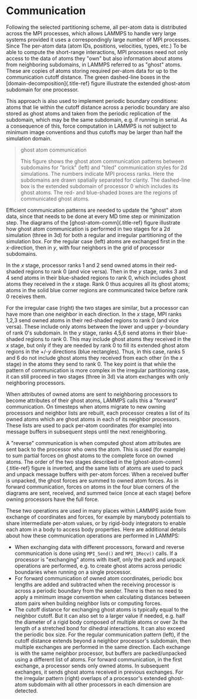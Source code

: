 # Communication

Following the selected partitioning scheme, all per-atom data is
distributed across the MPI processes, which allows LAMMPS to handle very
large systems provided it uses a correspondingly large number of MPI
processes. Since The per-atom data (atom IDs, positions, velocities,
types, etc.) To be able to compute the short-range interactions, MPI
processes need not only access to the data of atoms they \"own\" but
also information about atoms from neighboring subdomains, in LAMMPS
referred to as \"ghost\" atoms. These are copies of atoms storing
required per-atom data for up to the communication cutoff distance. The
green dashed-line boxes in the [domain-decomposition]{.title-ref} figure
illustrate the extended ghost-atom subdomain for one processor.

This approach is also used to implement periodic boundary conditions:
atoms that lie within the cutoff distance across a periodic boundary are
also stored as ghost atoms and taken from the periodic replication of
the subdomain, which may be the same subdomain, e.g. if running in
serial. As a consequence of this, force computation in LAMMPS is not
subject to minimum image conventions and thus cutoffs may be larger than
half the simulation domain.

> ghost atom communication
>
> This figure shows the ghost atom communication patterns between
> subdomains for \"brick\" (left) and \"tiled\" communication styles for
> 2d simulations. The numbers indicate MPI process ranks. Here the
> subdomains are drawn spatially separated for clarity. The dashed-line
> box is the extended subdomain of processor 0 which includes its ghost
> atoms. The red- and blue-shaded boxes are the regions of communicated
> ghost atoms.

Efficient communication patterns are needed to update the \"ghost\" atom
data, since that needs to be done at every MD time step or minimization
step. The diagrams of the [ghost-atom-comm]{.title-ref} figure
illustrate how ghost atom communication is performed in two stages for a
2d simulation (three in 3d) for both a regular and irregular
partitioning of the simulation box. For the regular case (left) atoms
are exchanged first in the *x*-direction, then in *y*, with four
neighbors in the grid of processor subdomains.

In the *x* stage, processor ranks 1 and 2 send owned atoms in their
red-shaded regions to rank 0 (and vice versa). Then in the *y* stage,
ranks 3 and 4 send atoms in their blue-shaded regions to rank 0, which
includes ghost atoms they received in the *x* stage. Rank 0 thus
acquires all its ghost atoms; atoms in the solid blue corner regions are
communicated twice before rank 0 receives them.

For the irregular case (right) the two stages are similar, but a
processor can have more than one neighbor in each direction. In the *x*
stage, MPI ranks 1,2,3 send owned atoms in their red-shaded regions to
rank 0 (and vice versa). These include only atoms between the lower and
upper *y*-boundary of rank 0\'s subdomain. In the *y* stage, ranks 4,5,6
send atoms in their blue-shaded regions to rank 0. This may include
ghost atoms they received in the *x* stage, but only if they are needed
by rank 0 to fill its extended ghost atom regions in the +/-*y*
directions (blue rectangles). Thus, in this case, ranks 5 and 6 do not
include ghost atoms they received from each other (in the *x* stage) in
the atoms they send to rank 0. The key point is that while the pattern
of communication is more complex in the irregular partitioning case, it
can still proceed in two stages (three in 3d) via atom exchanges with
only neighboring processors.

When attributes of owned atoms are sent to neighboring processors to
become attributes of their ghost atoms, LAMMPS calls this a \"forward\"
communication. On timesteps when atoms migrate to new owning processors
and neighbor lists are rebuilt, each processor creates a list of its
owned atoms which are ghost atoms in each of its neighbor processors.
These lists are used to pack per-atom coordinates (for example) into
message buffers in subsequent steps until the next reneighboring.

A \"reverse\" communication is when computed ghost atom attributes are
sent back to the processor who owns the atom. This is used (for example)
to sum partial forces on ghost atoms to the complete force on owned
atoms. The order of the two stages described in the
[ghost-atom-comm]{.title-ref} figure is inverted, and the same lists of
atoms are used to pack and unpack message buffers with per-atom forces.
When a received buffer is unpacked, the ghost forces are summed to owned
atom forces. As in forward communication, forces on atoms in the four
blue corners of the diagrams are sent, received, and summed twice (once
at each stage) before owning processors have the full force.

These two operations are used in many places within LAMMPS aside from
exchange of coordinates and forces, for example by manybody potentials
to share intermediate per-atom values, or by rigid-body integrators to
enable each atom in a body to access body properties. Here are
additional details about how these communication operations are
performed in LAMMPS:

-   When exchanging data with different processors, forward and reverse
    communication is done using `MPI_Send()` and `MPI_IRecv()` calls. If
    a processor is \"exchanging\" atoms with itself, only the pack and
    unpack operations are performed, e.g. to create ghost atoms across
    periodic boundaries when running on a single processor.
-   For forward communication of owned atom coordinates, periodic box
    lengths are added and subtracted when the receiving processor is
    across a periodic boundary from the sender. There is then no need to
    apply a minimum image convention when calculating distances between
    atom pairs when building neighbor lists or computing forces.
-   The cutoff distance for exchanging ghost atoms is typically equal to
    the neighbor cutoff. But it can also set to a larger value if
    needed, e.g. half the diameter of a rigid body composed of multiple
    atoms or over 3x the length of a stretched bond for dihedral
    interactions. It can also exceed the periodic box size. For the
    regular communication pattern (left), if the cutoff distance extends
    beyond a neighbor processor\'s subdomain, then multiple exchanges
    are performed in the same direction. Each exchange is with the same
    neighbor processor, but buffers are packed/unpacked using a
    different list of atoms. For forward communication, in the first
    exchange, a processor sends only owned atoms. In subsequent
    exchanges, it sends ghost atoms received in previous exchanges. For
    the irregular pattern (right) overlaps of a processor\'s extended
    ghost-atom subdomain with all other processors in each dimension are
    detected.
